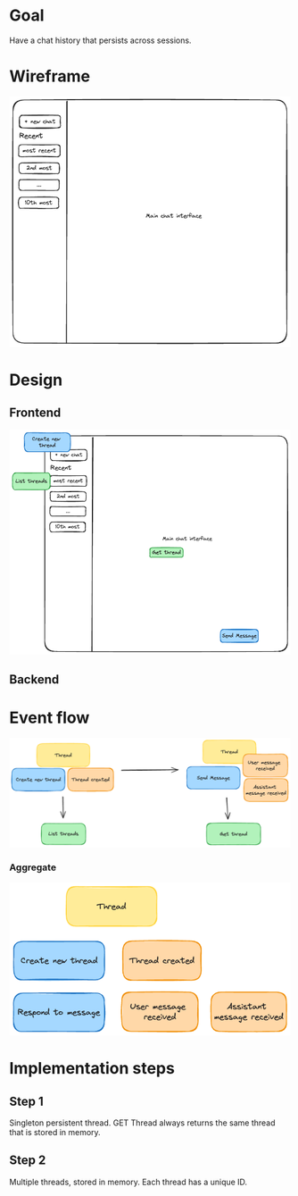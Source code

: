 # Goal

Have a chat history that persists across sessions.

# Wireframe

![Chat History Wireframe](./003-chat-history.mockup.png)

# Design

## Frontend

![img.png](img.png)

## Backend

# Event flow

![Event flow](003-chat-history.storm.flow.png)

### Aggregate
![Thread aggregate](./003-chat-history.storm.aggregate.png)

# Implementation steps

## Step 1

Singleton persistent thread. GET Thread always returns the same thread that is stored in memory.

## Step 2

Multiple threads, stored in memory. Each thread has a unique ID. 
